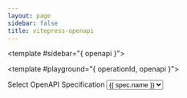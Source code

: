 ```yaml
---
layout: page
sidebar: false
title: vitepress-openapi
---
```


<script setup>
import { ref, onMounted } from 'vue'
import { testsPages, examplesPages } from '../pages'

const specs = ref([])
const selectedSpecUrl = ref('')

const defaultSpecs = [
    {
        name: 'Argentine Rock Legends',
        url: '/openapi.json'
    },
]

onMounted(async () => {
  try {
    specs.value = ([
      ...defaultSpecs,
      ...testsPages.map(testPage => ({
        name: testPage.label,
        url: testPage.specPath.replace(/^\.\//, '/'), // Ensure URL starts with '/'
      })),
      ...examplesPages.map(examplePage => ({
        name: examplePage.label,
        url: examplePage.specUrl,
      }))
    ]).sort((a, b) => a.name.localeCompare(b.name))

    selectedSpecUrl.value = specs.value.find(spec => defaultSpecs.some(defaultSpec => defaultSpec.url === spec.url))?.url || specs.value[0].url
  } catch (error) {
    console.error('Error loading OpenAPI specs:', error)
  }
})
</script>

<OASpecPlayground :spec-url="selectedSpecUrl" :key="selectedSpecUrl">

<template #sidebar="{ openapi }">

<div class="OASidebar">
<OAPlaygroundSidebar :openapi="openapi" />
</div>

</template>

<template #playground="{ operationId, openapi }">

<div class="OAContent has-sidebar vp-doc">

<div class="w-full max-w-xs mt-2 mx-auto text-center">
  <label for="spec-select" class="block text-sm font-medium text-[var(--vp-c-text-1)]">
    Select OpenAPI Specification
  </label>
  <select 
    id="spec-select" 
    v-model="selectedSpecUrl" 
    class="w-full p-2 pr-8 border border-[var(--vp-c-divider)] rounded-md bg-muted text-[var(--vp-c-text-1)] appearance-none focus:outline-none focus:ring-2 focus:ring-[var(--vp-c-brand)] focus:border-transparent"
  >
    <option v-for="spec in specs" :key="spec.url" :value="spec.url" class="text-center">
      {{ spec.name }}
    </option>
  </select>
</div>

<div class="OADoc w-full max-w-3xl mx-auto">
<OAOperationPlayground :operation-id="operationId" :openapi="openapi" />
</div>

</div>

</template>

</OASpecPlayground>

[//]: # (</div>)

